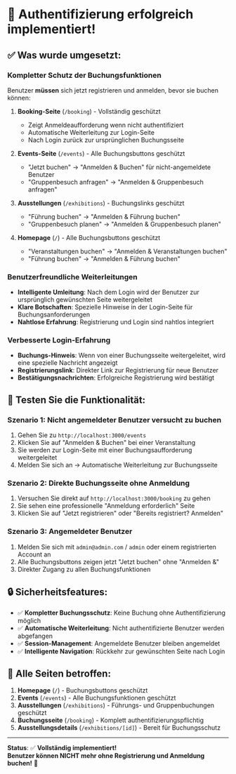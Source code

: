 # 🔐 Authentifizierung erfolgreich implementiert!

## ✅ Was wurde umgesetzt:

### **Kompletter Schutz der Buchungsfunktionen**
Benutzer **müssen** sich jetzt registrieren und anmelden, bevor sie buchen können:

1. **Booking-Seite** (`/booking`) - Vollständig geschützt
   - Zeigt Anmeldeaufforderung wenn nicht authentifiziert
   - Automatische Weiterleitung zur Login-Seite
   - Nach Login zurück zur ursprünglichen Buchungsseite

2. **Events-Seite** (`/events`) - Alle Buchungsbuttons geschützt
   - "Jetzt buchen" → "Anmelden & Buchen" für nicht-angemeldete Benutzer
   - "Gruppenbesuch anfragen" → "Anmelden & Gruppenbesuch anfragen"

3. **Ausstellungen** (`/exhibitions`) - Buchungslinks geschützt
   - "Führung buchen" → "Anmelden & Führung buchen"
   - "Gruppenbesuch planen" → "Anmelden & Gruppenbesuch planen"

4. **Homepage** (`/`) - Alle Buchungsbuttons geschützt
   - "Veranstaltungen buchen" → "Anmelden & Veranstaltungen buchen"
   - "Führung buchen" → "Anmelden & Führung buchen"

### **Benutzerfreundliche Weiterleitungen**
- **Intelligente Umleitung**: Nach dem Login wird der Benutzer zur ursprünglich gewünschten Seite weitergeleitet
- **Klare Botschaften**: Spezielle Hinweise in der Login-Seite für Buchungsanforderungen
- **Nahtlose Erfahrung**: Registrierung und Login sind nahtlos integriert

### **Verbesserte Login-Erfahrung**
- **Buchungs-Hinweis**: Wenn von einer Buchungsseite weitergeleitet, wird eine spezielle Nachricht angezeigt
- **Registrierungslink**: Direkter Link zur Registrierung für neue Benutzer
- **Bestätigungsnachrichten**: Erfolgreiche Registrierung wird bestätigt

## 🧪 **Testen Sie die Funktionalität:**

### **Szenario 1: Nicht angemeldeter Benutzer versucht zu buchen**
1. Gehen Sie zu `http://localhost:3000/events`
2. Klicken Sie auf "Anmelden & Buchen" bei einer Veranstaltung
3. Sie werden zur Login-Seite mit einer Buchungsaufforderung weitergeleitet
4. Melden Sie sich an → Automatische Weiterleitung zur Buchungsseite

### **Szenario 2: Direkte Buchungsseite ohne Anmeldung**
1. Versuchen Sie direkt auf `http://localhost:3000/booking` zu gehen
2. Sie sehen eine professionelle "Anmeldung erforderlich" Seite
3. Klicken Sie auf "Jetzt registrieren" oder "Bereits registriert? Anmelden"

### **Szenario 3: Angemeldeter Benutzer**
1. Melden Sie sich mit `admin@admin.com` / `admin` oder einem registrierten Account an
2. Alle Buchungsbuttons zeigen jetzt "Jetzt buchen" ohne "Anmelden &"
3. Direkter Zugang zu allen Buchungsfunktionen

## 🔒 **Sicherheitsfeatures:**

- ✅ **Kompletter Buchungsschutz**: Keine Buchung ohne Authentifizierung möglich
- ✅ **Automatische Weiterleitung**: Nicht authentifizierte Benutzer werden abgefangen
- ✅ **Session-Management**: Angemeldete Benutzer bleiben angemeldet
- ✅ **Intelligente Navigation**: Rückkehr zur gewünschten Seite nach Login

## 📱 **Alle Seiten betroffen:**

1. **Homepage** (`/`) - Buchungsbuttons geschützt
2. **Events** (`/events`) - Alle Buchungsfunktionen geschützt  
3. **Ausstellungen** (`/exhibitions`) - Führungs- und Gruppenbuchungen geschützt
4. **Buchungsseite** (`/booking`) - Komplett authentifizierungspflichtig
5. **Ausstellungsdetails** (`/exhibitions/[id]`) - Bereit für Buchungsschutz

---

**Status**: ✅ **Vollständig implementiert!**  
**Benutzer können NICHT mehr ohne Registrierung und Anmeldung buchen!** 🎯
